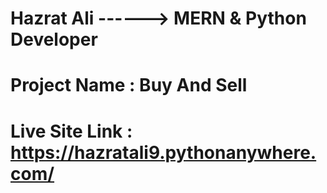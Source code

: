 # Hazrat Ali ------> MERN & Python Developer

# Project Name : Buy And Sell
# Live Site Link : https://hazratali9.pythonanywhere.com/